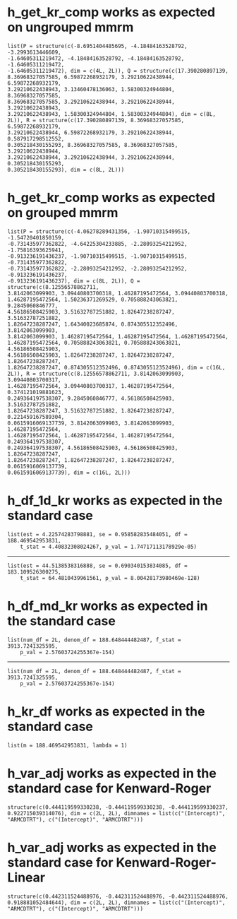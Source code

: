 # h_get_kr_comp works as expected on ungrouped mmrm

    list(P = structure(c(-8.6951404485695, -4.18484163528792, -3.2993613446609, 
    -1.64605311219472, -4.18484163528792, -4.18484163528792, -1.64605311219472, 
    -1.64605311219472), dim = c(4L, 2L)), Q = structure(c(17.390280897139, 
    8.36968327057585, 6.59872268932179, 3.29210622438944, 6.59872268932179, 
    3.29210622438943, 3.13460478136063, 1.58300324944804, 8.36968327057585, 
    8.36968327057585, 3.29210622438944, 3.29210622438944, 3.29210622438943, 
    3.29210622438943, 1.58300324944804, 1.58300324944804), dim = c(8L, 
    2L)), R = structure(c(17.390280897139, 8.36968327057585, 6.59872268932179, 
    3.29210622438944, 6.59872268932179, 3.29210622438944, 0.587917298512552, 
    0.305218430155293, 8.36968327057585, 8.36968327057585, 3.29210622438944, 
    3.29210622438944, 3.29210622438944, 3.29210622438944, 0.305218430155293, 
    0.305218430155293), dim = c(8L, 2L)))

# h_get_kr_comp works as expected on grouped mmrm

    list(P = structure(c(-4.06278289431356, -1.90710315499515, -1.54720401850159, 
    -0.731435977362822, -4.64225304233885, -2.28093254212952, -1.75816393625941, 
    -0.913236191436237, -1.90710315499515, -1.90710315499515, -0.731435977362822, 
    -0.731435977362822, -2.28093254212952, -2.28093254212952, -0.913236191436237, 
    -0.913236191436237), dim = c(8L, 2L)), Q = structure(c(8.12556578862711, 
    3.8142063099903, 3.09440803700318, 1.46287195472564, 3.09440803700318, 
    1.46287195472564, 1.50236371269529, 0.705888243063821, 9.2845060846777, 
    4.56186508425903, 3.51632787251882, 1.82647238287247, 3.51632787251882, 
    1.82647238287247, 1.64340023685874, 0.874305512352496, 3.8142063099903, 
    3.8142063099903, 1.46287195472564, 1.46287195472564, 1.46287195472564, 
    1.46287195472564, 0.705888243063821, 0.705888243063821, 4.56186508425903, 
    4.56186508425903, 1.82647238287247, 1.82647238287247, 1.82647238287247, 
    1.82647238287247, 0.874305512352496, 0.874305512352496), dim = c(16L, 
    2L)), R = structure(c(8.12556578862711, 3.8142063099903, 3.09440803700317, 
    1.46287195472564, 3.09440803700317, 1.46287195472564, 0.374121019881623, 
    0.249364197538307, 9.2845060846777, 4.56186508425903, 3.51632787251882, 
    1.82647238287247, 3.51632787251882, 1.82647238287247, 0.221459167589304, 
    0.0615916069137739, 3.8142063099903, 3.8142063099903, 1.46287195472564, 
    1.46287195472564, 1.46287195472564, 1.46287195472564, 0.249364197538307, 
    0.249364197538307, 4.56186508425903, 4.56186508425903, 1.82647238287247, 
    1.82647238287247, 1.82647238287247, 1.82647238287247, 0.0615916069137739, 
    0.0615916069137739), dim = c(16L, 2L)))

# h_df_1d_kr works as expected in the standard case

    list(est = 4.22574283798881, se = 0.958582835484051, df = 188.469542953831, 
        t_stat = 4.40832308024267, p_val = 1.74717113178929e-05)

---

    list(est = 44.5138538316888, se = 0.690340153834085, df = 183.109526300275, 
        t_stat = 64.4810439961561, p_val = 8.00428173980469e-128)

# h_df_md_kr works as expected in the standard case

    list(num_df = 2L, denom_df = 188.648444482487, f_stat = 3913.7241325595, 
        p_val = 2.57603724255367e-154)

---

    list(num_df = 2L, denom_df = 188.648444482487, f_stat = 3913.7241325595, 
        p_val = 2.57603724255367e-154)

# h_kr_df works as expected in the standard case

    list(m = 188.469542953831, lambda = 1)

# h_var_adj works as expected in the standard case for Kenward-Roger

    structure(c(0.444119599330238, -0.444119599330238, -0.444119599330237, 
    0.922715039314076), dim = c(2L, 2L), dimnames = list(c("(Intercept)", 
    "ARMCDTRT"), c("(Intercept)", "ARMCDTRT")))

# h_var_adj works as expected in the standard case for Kenward-Roger-Linear

    structure(c(0.442311524488976, -0.442311524488976, -0.442311524488976, 
    0.918881052484644), dim = c(2L, 2L), dimnames = list(c("(Intercept)", 
    "ARMCDTRT"), c("(Intercept)", "ARMCDTRT")))

